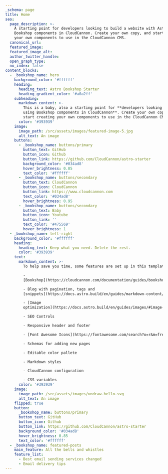 ```yaml
---
_schema: page
title: Home
seo:
  page_description: >-
    A starting point for developers looking to build a website with Astro, using
    Bookshop components in CloudCannon. Create your own copy, and start creating
    your own components to use in the CloudCannon CMS.
  canonical_url:
  featured_image:
  featured_image_alt:
  author_twitter_handle:
  open_graph_type:
  no_index: false
content_blocks:
  - _bookshop_name: hero
    background_color: '#ffffff'
    heading:
      heading_text: Astro Bookshop Starter
      heading_gradient_color: '#a0a2ff'
    subheading:
      markdown_content: >-
        This is a baby, also a starting point for **developers looking to build a website with Astro,
        using Bookshop components in CloudCannon**. Create your own copy, and
        start creating your own components to use in the CloudCannon CMS.
      color: '#393939'
    image:
      image_path: /src/assets/images/featured-image-5.jpg
      alt_text: An image
    buttons:
      - _bookshop_name: buttons/primary
        button_text: GitHub
        button_icon: Github
        button_link: https://github.com/CloudCannon/astro-starter
        background_color: '#034ad8'
        hover_brightness: 0.85
        text_color: '#ffffff'
      - _bookshop_name: buttons/secondary
        button_text: CloudCannon
        button_icon: CloudCannon
        button_link: https://www.cloudcannon.com
        text_color: '#034ad8'
        hover_brightness: 0.95
      - _bookshop_name: buttons/secondary
        button_text: Baby
        button_icon: Youtube
        button_link: ''
        text_color: '#475569'
        hover_brightness: 1
  - _bookshop_name: left-right
    background_color: '#ffffff'
    heading:
      heading_text: Keep what you need. Delete the rest.
      color: '#393939'
    text:
      markdown_content: >-
        To help save you time, some features are set up in this template, like:

        -
        [Bookshop](https://cloudcannon.com/documentation/guides/bookshop-astro-guide/)

        - Blog with pagination, tags and
        [snippets](https://docs.astro.build/en/guides/markdown-content/#using-components-in-mdx)

        - [Image
        optimization](https://docs.astro.build/en/guides/images/#image--astroassets)

        - SEO Controls

        - Responsive header and footer

        - [Font Awesome Icons](https://fontawesome.com/search?o=r&m=free)

        - Schemas for adding new pages

        - Editable color pallete

        - Markdown styles

        - CloudCannon configuration

        - CSS variables
      color: '#393939'
    image:
      image_path: /src/assets/images/undraw-hello.svg
      alt_text: An image
    flipped: true
    button:
      _bookshop_name: buttons/primary
      button_text: GitHub
      button_icon: Github
      button_link: https://github.com/CloudCannon/astro-starter
      background_color: '#034ad8'
      hover_brightness: 0.85
      text_color: '#ffffff'
  - _bookshop_name: featured-posts
    main_feature: All the bells and whistles
    feature_list:
      - Best email sending services changed
      - Email delivery tips
---
```

